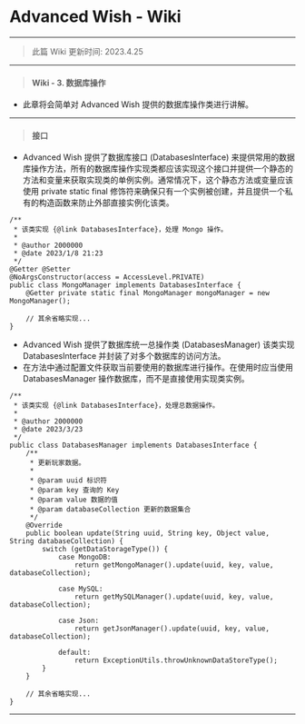 # Advanced Wish - Wiki
---
> 此篇 Wiki 更新时间: 2023.4.25
---
> #### Wiki - 3. 数据库操作
- 此章将会简单对 Advanced Wish 提供的数据库操作类进行讲解。
---
> #### 接口
- Advanced Wish 提供了数据库接口 (DatabasesInterface) 来提供常用的数据库操作方法，所有的数据库操作实现类都应该实现这个接口并提供一个静态的方法和变量来获取实现类的单例实例。通常情况下，这个静态方法或变量应该使用 private static final 修饰符来确保只有一个实例被创建，并且提供一个私有的构造函数来防止外部直接实例化该类。
```
/**
 * 该类实现 {@link DatabasesInterface}，处理 Mongo 操作。
 *
 * @author 2000000
 * @date 2023/1/8 21:23
 */
@Getter @Setter
@NoArgsConstructor(access = AccessLevel.PRIVATE)
public class MongoManager implements DatabasesInterface {
    @Getter private static final MongoManager mongoManager = new MongoManager();

    // 其余省略实现...
}
```
- Advanced Wish 提供了数据库统一总操作类 (DatabasesManager) 该类实现 DatabasesInterface 并封装了对多个数据库的访问方法。
- 在方法中通过配置文件获取当前要使用的数据库进行操作。在使用时应当使用 DatabasesManager 操作数据库，而不是直接使用实现类实例。
```
/**
 * 该类实现 {@link DatabasesInterface}，处理总数据操作。
 *
 * @author 2000000
 * @date 2023/3/23
 */
public class DatabasesManager implements DatabasesInterface {
    /**
     * 更新玩家数据。
     *
     * @param uuid 标识符
     * @param key 查询的 Key
     * @param value 数据的值
     * @param databaseCollection 更新的数据集合
     */
    @Override
    public boolean update(String uuid, String key, Object value, String databaseCollection) {
        switch (getDataStorageType()) {
            case MongoDB:
                return getMongoManager().update(uuid, key, value, databaseCollection);

            case MySQL:
                return getMySQLManager().update(uuid, key, value, databaseCollection);

            case Json:
                return getJsonManager().update(uuid, key, value, databaseCollection);

            default:
                return ExceptionUtils.throwUnknownDataStoreType();
        }
    }

    // 其余省略实现...
}
```
---